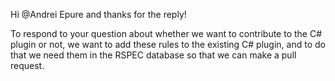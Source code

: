 Hi @Andrei Epure and thanks for the reply!

To respond to your question about whether we want to contribute to the C# plugin or not,
we want to add these rules to the existing C# plugin, and to do that we need them in the RSPEC database so that we can make a pull request.
